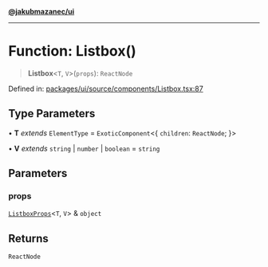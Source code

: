 [**@jakubmazanec/ui**](../README.md)

---

# Function: Listbox()

> **Listbox**\<`T`, `V`\>(`props`): `ReactNode`

Defined in:
[packages/ui/source/components/Listbox.tsx:87](https://github.com/jakubmazanec/tools/blob/66e975ab265618dba82f8e4c56654145b7ba4db7/packages/ui/source/components/Listbox.tsx#L87)

## Type Parameters

• **T** _extends_ `ElementType` = `ExoticComponent`\<\{ `children`: `ReactNode`; \}\>

• **V** _extends_ `string` \| `number` \| `boolean` = `string`

## Parameters

### props

[`ListboxProps`](../type-aliases/ListboxProps.md)\<`T`, `V`\> & `object`

## Returns

`ReactNode`
